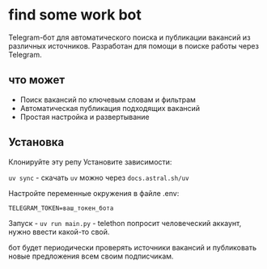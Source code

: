# find some work bot

Telegram-бот для автоматического поиска и публикации вакансий из различных источников. Разработан для помощи в поиске работы через Telegram.

## что может

- Поиск вакансий по ключевым словам и фильтрам
- Автоматическая публикация подходящих вакансий
- Простая настройка и развертывание

## Установка

Клонируйте эту репу
Установите зависимости:

`uv sync` - скачать `uv` можно через `docs.astral.sh/uv`

Настройте переменные окружения в файле .env:

`TELEGRAM_TOKEN=ваш_токен_бота`

Запуск - `uv run main.py` - telethon попросит человеческий аккаунт, нужно ввести какой-то свой.

бот будет периодически проверять источники вакансий и публиковать новые предложения всем своим подписчикам.
